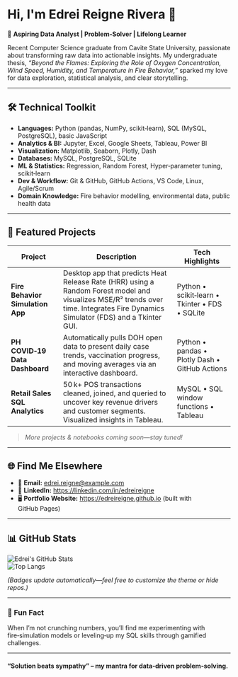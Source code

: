 # Hi, I'm Edrei Reigne Rivera 👋

🎯 **Aspiring Data Analyst | Problem‑Solver | Lifelong Learner**

Recent Computer Science graduate from Cavite State University, passionate about transforming raw data into actionable insights. My undergraduate thesis, *“Beyond the Flames: Exploring the Role of Oxygen Concentration, Wind Speed, Humidity, and Temperature in Fire Behavior,”* sparked my love for data exploration, statistical analysis, and clear storytelling.

---

## 🛠️ Technical Toolkit

- **Languages:** Python (pandas, NumPy, scikit‑learn), SQL (MySQL, PostgreSQL), basic JavaScript  
- **Analytics & BI:** Jupyter, Excel, Google Sheets, Tableau, Power BI  
- **Visualization:** Matplotlib, Seaborn, Plotly, Dash  
- **Databases:** MySQL, PostgreSQL, SQLite  
- **ML & Statistics:** Regression, Random Forest, Hyper‑parameter tuning, scikit‑learn  
- **Dev & Workflow:** Git & GitHub, GitHub Actions, VS Code, Linux, Agile/Scrum  
- **Domain Knowledge:** Fire behavior modelling, environmental data, public health data

---

## 🌟 Featured Projects

| Project | Description | Tech Highlights |
|---------|-------------|-----------------|
| **Fire Behavior Simulation App** | Desktop app that predicts Heat Release Rate (HRR) using a Random Forest model and visualizes MSE/R² trends over time. Integrates Fire Dynamics Simulator (FDS) and a Tkinter GUI. | Python • scikit‑learn • Tkinter • FDS • SQLite |
| **PH COVID‑19 Data Dashboard** | Automatically pulls DOH open data to present daily case trends, vaccination progress, and moving averages via an interactive dashboard. | Python • pandas • Plotly Dash • GitHub Actions |
| **Retail Sales SQL Analytics** | 50 k+ POS transactions cleaned, joined, and queried to uncover key revenue drivers and customer segments. Visualized insights in Tableau. | MySQL • SQL window functions • Tableau |

> *More projects & notebooks coming soon—stay tuned!*

---

## 🌐 Find Me Elsewhere

- 📧 **Email:** <edrei.reigne@example.com>  
- 💼 **LinkedIn:** <https://linkedin.com/in/edreireigne>  
- 🖥️ **Portfolio Website:** <https://edreireigne.github.io> (built with GitHub Pages)

---

## 📊 GitHub Stats

![Edrei's GitHub Stats](https://github-readme-stats.vercel.app/api?username=edreireigne&show_icons=true&theme=default)  
![Top Langs](https://github-readme-stats.vercel.app/api/top-langs/?username=edreireigne&layout=compact)

*(Badges update automatically—feel free to customize the theme or hide repos.)*

---

### 🧩 Fun Fact
When I’m not crunching numbers, you’ll find me experimenting with fire‑simulation models or leveling‑up my SQL skills through gamified challenges.

---

#### “**Solution beats sympathy**” – my mantra for data‑driven problem‑solving.


